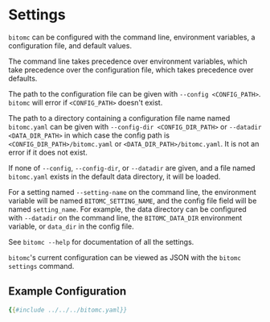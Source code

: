 Settings
========

`bitomc` can be configured with the command line, environment variables, a
configuration file, and default values.

The command line takes precedence over environment variables, which take
precedence over the configuration file, which takes precedence over defaults.

The path to the configuration file can be given with `--config <CONFIG_PATH>`.
`bitomc` will error if `<CONFIG_PATH>` doesn't exist.

The path to a directory containing a configuration file name named `bitomc.yaml`
can be given with `--config-dir <CONFIG_DIR_PATH>` or `--datadir
<DATA_DIR_PATH>` in which case the config path is `<CONFIG_DIR_PATH>/bitomc.yaml`
or `<DATA_DIR_PATH>/bitomc.yaml`. It is not an error if it does not exist.

If none of `--config`, `--config-dir`, or `--datadir` are given, and a file
named `bitomc.yaml` exists in the default data directory, it will be loaded.

For a setting named `--setting-name` on the command line, the environment
variable will be named `BITOMC_SETTING_NAME`, and the config file field will be
named `setting_name`. For example, the data directory can be configured with
`--datadir` on the command line, the `BITOMC_DATA_DIR` environment variable, or
`data_dir` in the config file.

See `bitomc --help` for documentation of all the settings.

`bitomc`'s current configuration can be viewed as JSON with the `bitomc settings`
command.

Example Configuration
---------------------

```yaml
{{#include ../../../bitomc.yaml}}
```
